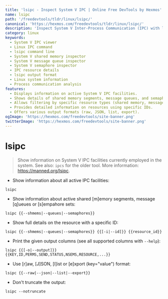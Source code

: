 ```yaml
---
title: 'lsipc - Inspect System V IPC | Online Free DevTools by Hexmos'
name: lsipc
path: '/freedevtools/tldr/linux/lsipc/'
canonical: 'https://hexmos.com/freedevtools/tldr/linux/lsipc/'
description: 'Inspect System V Inter-Process Communication (IPC) with lsipc.  View shared memory, message queues, and semaphores. Free online tool, no registration required.'
category: linux
keywords:
  - System V IPC viewer
  - Linux IPC command
  - lsipc command line
  - System V shared memory inspector
  - System V message queue inspector
  - System V semaphore inspector
  - IPC resource details
  - lsipc output format
  - Linux system information
  - Process communication analysis
features:
  - Displays information on active System V IPC facilities.
  - Shows details of shared memory segments, message queues, and semaphores.
  - Allows filtering by specific resource types (shared memory, message queues, semaphores).
  - Provides detailed information on resources using specific IDs.
  - Offers various output formats (raw, JSON, list, export).
ogImage: 'https://hexmos.com/freedevtools/site-banner.png'
twitterImage: 'https://hexmos.com/freedevtools/site-banner.png'
---
```


# lsipc

> Show information on System V IPC facilities currently employed in the system.
> See also: `ipcs` for the older tool.
> More information: <https://manned.org/lsipc>.

- Show information about all active IPC facilities:

`lsipc`

- Show information about active shared [m]emory segments, message [q]ueues or [s]empahore sets:

`lsipc {{--shmems|--queues|--semaphores}}`

- Show full details on the resource with a specific ID:

`lsipc {{--shmems|--queues|--semaphores}} {{[-i|--id]}} {{resource_id}}`

- Print the given output columns (see all supported columns with `--help`):

`lsipc {{[-o|--output]}} {{KEY,ID,PERMS,SEND,STATUS,NSEMS,RESOURCE,...}}`

- Use [r]aw, [J]SON, [l]ist or [e]xport (key="value") format:

`lsipc {{--raw|--json|--list|--export}}`

- Don't truncate the output:

`lsipc --notruncate`

